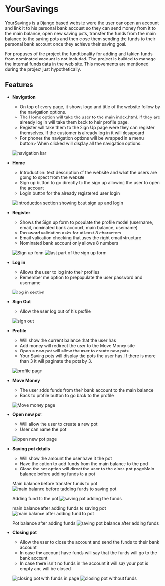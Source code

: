 # YourSavings

YourSavings is a Django based website were the user can open an account and link it to his personal bank account so they can send money from it to the main balance, open new saving pots, transfer the funds from the main balance to the saving pots and then close them sending the funds to their personal bank account once they achieve their saving goal.

For propuses of the project the fundtionality for adding and takien funds from nominated account is not included. The project is builded to manage the internal funds data in the web site. This movements are mentioned during the project just hypothetically.

## Features

- **Navigation**
  - On top of every page, it shows logo and title of the website follow by the navigation options.
  - The Home option will take the user to the main index.html. if they are already log in will take them back to heir profile page.
  - Register will take them to the Sign Up page were they can register themselves. If the customer is already log in it will desapeard
  - For phones the navigation options will be wrapped in a menu button> When clicked will display all the navigation options.

  ![navigation bar](/static/images/navbar.png)

- **Home**
  - Introduction: text description of the website and what the users are going to spect from the website
  - Sign up button to go directly to the sign up allowing the user to open the account
  - Login button for the already registered user login

  ![introduction section showing bout sign up and login](/static/images/home.png)

- **Register**
  - Shows the Sign up form to populate the profile model (username, email, nominated bank account, main balance, username)
  - Password validation asks for at least 8 characters
  - Email validation checking that uses the right email structure
  - Nominated bank account only allows 8 numbers 

  ![Sign up form](/static/images/sign-up.png)
  ![last part of the sign up form](/static/images/sing-up-end.png)
  
- **Log in**
  - Allows the user to log into their profiles
  - Remember me option to prepopulate the user password and username

  ![log in section](/static/images/login.png)

- **Sign Out**
  - Allow the user log out of his profile

  ![sign out](/static/images/sign-out.png)

- **Profile**
  - Will show the current balance that the user has 
  - Add money will redirect the user to the Move Money site
  - Open a new pot will allow the user to create new pots
  - Your Saving pots will display the pots the user has. If there is more than 3 it will paginate the pots by 3.

  ![profile page](/static/images/profile.png)

- **Move Money**
  - The user adds funds from their bank account to the main balance
  - Back to profile button to go back to the profile 

  ![Move money page](/static/images/move-money.png)

- **Open new pot**
  - Will allow the user to create a new pot
  - User can name the pot

  ![open new pot page](/static/images/open-new-pot.png) 

- **Saving pot details**
  - Will show the amount the user have it the pot
  - Have the option to add funds from the main balance to the pod
  - Close the pot option will direct the user to the close pot pageMain balance before adding funds to a pot

  Main balance before transfer funds to pot
  ![main balance before tadding funds to saving pot](/static/images/main-balance-before-add-money-to-saving-pot.png)

  Adding fund to the pot
  ![saving pot adding the funds](/static/images/adding-funds-to-saving-pot.png)

  main balance after adding funds to saving pot
  ![main balance after adding fund to pot](/static/images/balance-after-adding-funds.png)

  Pot balance after adding funds
  ![saving pot balance after adding funds](/static/images/saving-pot-after-adding-funds.png)

- **Closing pot**
  - Allow the user to close the account and send the funds to their bank account
  - In case the account have funds will say that the funds will go to the bank account
  - In case there isn't no funds in the account it will say your pot is empty and will be closed
  
  ![closing pot with funds in page](/static/images/closing-saving-pot.png)
  ![closing pot without funds](/static/images/closing-saving-pot-no-funds.png)